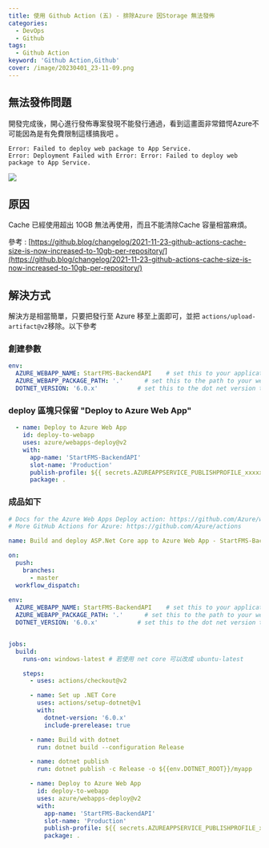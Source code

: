 ```yaml
---
title: 使用 Github Action (五) - 排除Azure 因Storage 無法發佈
categories: 
  - DevOps
  - Github
tags: 
  - Github Action
keyword: 'Github Action,Github'
cover: /image/20230401_23-11-09.png
---
```


## 無法發佈問題
開發完成後，開心進行發佈專案發現不能發行通過，看到這畫面非常錯愕Azure不可能因為是有免費限制這樣搞我吧 。
```
Error: Failed to deploy web package to App Service.
Error: Deployment Failed with Error: Error: Failed to deploy web package to App Service.
```

![](/image/20230401_23-13-00.png)

## 原因
Cache 已經使用超出 10GB 無法再使用，而且不能清除Cache 容量相當麻煩。

參考 : [https://github.blog/changelog/2021-11-23-github-actions-cache-size-is-now-increased-to-10gb-per-repository/](https://github.blog/changelog/2021-11-23-github-actions-cache-size-is-now-increased-to-10gb-per-repository/)


## 解決方式
解決方是相當簡單，只要把發行至 Azure 移至上面即可，並把 ```actions/upload-artifact@v2```移除。以下參考

### 創建參數
```yml
env:
  AZURE_WEBAPP_NAME: StartFMS-BackendAPI    # set this to your application's name
  AZURE_WEBAPP_PACKAGE_PATH: '.'      # set this to the path to your web app project, defaults to the repository root
  DOTNET_VERSION: '6.0.x'           # set this to the dot net version to use
```


### deploy 區塊只保留 "Deploy to Azure Web App"
```yml
  - name: Deploy to Azure Web App
    id: deploy-to-webapp
    uses: azure/webapps-deploy@v2
    with:
      app-name: 'StartFMS-BackendAPI'
      slot-name: 'Production'
      publish-profile: ${{ secrets.AZUREAPPSERVICE_PUBLISHPROFILE_xxxxxxxxxxxxxxxxx }}
      package: .
```


### 成品如下

```yml
# Docs for the Azure Web Apps Deploy action: https://github.com/Azure/webapps-deploy
# More GitHub Actions for Azure: https://github.com/Azure/actions

name: Build and deploy ASP.Net Core app to Azure Web App - StartFMS-BackendAPI

on:
  push:
    branches:
      - master
  workflow_dispatch:
  
env:
  AZURE_WEBAPP_NAME: StartFMS-BackendAPI    # set this to your application's name
  AZURE_WEBAPP_PACKAGE_PATH: '.'      # set this to the path to your web app project, defaults to the repository root
  DOTNET_VERSION: '6.0.x'           # set this to the dot net version to use


jobs:
  build:
    runs-on: windows-latest # 若使用 net core 可以改成 ubuntu-latest

    steps:
      - uses: actions/checkout@v2

      - name: Set up .NET Core
        uses: actions/setup-dotnet@v1
        with:
          dotnet-version: '6.0.x'
          include-prerelease: true

      - name: Build with dotnet
        run: dotnet build --configuration Release

      - name: dotnet publish
        run: dotnet publish -c Release -o ${{env.DOTNET_ROOT}}/myapp

      - name: Deploy to Azure Web App
        id: deploy-to-webapp
        uses: azure/webapps-deploy@v2
        with:
          app-name: 'StartFMS-BackendAPI'
          slot-name: 'Production'
          publish-profile: ${{ secrets.AZUREAPPSERVICE_PUBLISHPROFILE_xxxxxxxxxxxxxxxxx }}
          package: .

```


